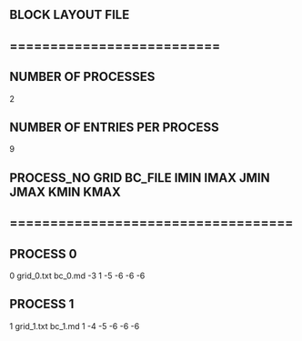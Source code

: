 ## BLOCK LAYOUT FILE
## ==========================
## NUMBER OF PROCESSES
2
## NUMBER OF ENTRIES PER PROCESS
9
## PROCESS_NO GRID BC_FILE IMIN IMAX JMIN JMAX KMIN KMAX
## ===================================
## PROCESS 0
0  grid_0.txt  bc_0.md  -3  1  -5  -6  -6  -6  
## PROCESS 1
1  grid_1.txt  bc_1.md  1  -4  -5  -6  -6  -6
